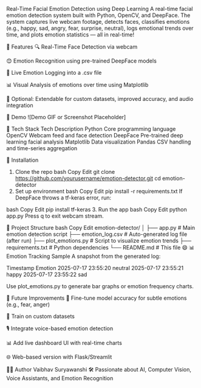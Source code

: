  Real-Time Facial Emotion Detection using Deep Learning
A real-time facial emotion detection system built with Python, OpenCV, and DeepFace. The system captures live webcam footage, detects faces, classifies emotions (e.g., happy, sad, angry, fear, surprise, neutral), logs emotional trends over time, and plots emotion statistics — all in real-time!

📸 Features
🔍 Real-Time Face Detection via webcam

😊 Emotion Recognition using pre-trained DeepFace models

📁 Live Emotion Logging into a .csv file

📊 Visual Analysis of emotions over time using Matplotlib

🧠 Optional: Extendable for custom datasets, improved accuracy, and audio integration

🚀 Demo
![Demo GIF or Screenshot Placeholder]

🧰 Tech Stack
Tech	Description
Python	Core programming language
OpenCV	Webcam feed and face detection
DeepFace	Pre-trained deep learning facial analysis
Matplotlib	Data visualization
Pandas	CSV handling and time-series aggregation

🔧 Installation
1. Clone the repo
bash
Copy
Edit
git clone https://github.com/yourusername/emotion-detector.git
cd emotion-detector
2. Set up environment
bash
Copy
Edit
pip install -r requirements.txt
If DeepFace throws a tf-keras error, run:

bash
Copy
Edit
pip install tf-keras
3. Run the app
bash
Copy
Edit
python app.py
Press q to exit webcam stream.

📁 Project Structure
bash
Copy
Edit
emotion-detector/
│
├── app.py                # Main emotion detection script
├── emotion_log.csv       # Auto-generated log file (after run)
├── plot_emotions.py      # Script to visualize emotion trends
├── requirements.txt      # Python dependencies
└── README.md             # This file 😄
📊 Emotion Tracking Sample
A snapshot from the generated log:

Timestamp	Emotion
2025-07-17 23:55:20	neutral
2025-07-17 23:55:21	happy
2025-07-17 23:55:22	sad

Use plot_emotions.py to generate bar graphs or emotion frequency charts.

🧪 Future Improvements
🎯 Fine-tune model accuracy for subtle emotions (e.g., fear, anger)

🧠 Train on custom datasets

🎙️ Integrate voice-based emotion detection

📊 Add live dashboard UI with real-time charts

🌐 Web-based version with Flask/Streamlit

🧑‍💻 Author
Vaibhav Suryawanshi
🛠 Passionate about AI, Computer Vision, Voice Assistants, and Emotion Recognition

